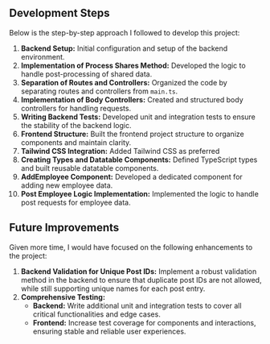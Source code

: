 ## Development Steps

Below is the step-by-step approach I followed to develop this project:

1. **Backend Setup:** Initial configuration and setup of the backend
   environment.
2. **Implementation of Process Shares Method:** Developed the logic to handle
   post-processing of shared data.
3. **Separation of Routes and Controllers:** Organized the code by separating
   routes and controllers from `main.ts`.
4. **Implementation of Body Controllers:** Created and structured body
   controllers for handling requests.
5. **Writing Backend Tests:** Developed unit and integration tests to ensure the
   stability of the backend logic.
6. **Frontend Structure:** Built the frontend project structure to organize
   components and maintain clarity.
7. **Tailwind CSS Integration:** Added Tailwind CSS as preferred
8. **Creating Types and Datatable Components:** Defined TypeScript types and
   built reusable datatable components.
9. **AddEmployee Component:** Developed a dedicated component for adding new
   employee data.
10. **Post Employee Logic Implementation:** Implemented the logic to handle post
    requests for employee data.

## Future Improvements

Given more time, I would have focused on the following enhancements to the
project:

1. **Backend Validation for Unique Post IDs:** Implement a robust validation
   method in the backend to ensure that duplicate post IDs are not allowed,
   while still supporting unique names for each post entry.
2. **Comprehensive Testing:**
   - **Backend:** Write additional unit and integration tests to cover all
     critical functionalities and edge cases.
   - **Frontend:** Increase test coverage for components and interactions,
     ensuring stable and reliable user experiences.
